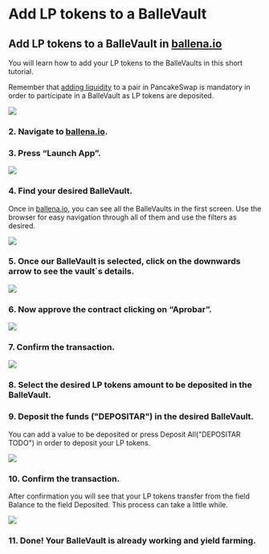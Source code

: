 # Add LP tokens to a BalleVault

## Add LP tokens to a BalleVault in [ballena.io](https://ballena.io/)

You will learn how to add your LP tokens to the BalleVaults in this short tutorial.

Remember that [adding liquidity](add-liquidity-to-a-liquidity-pool.md) to a pair in PancakeSwap is mandatory in order to participate in a BalleVault as LP tokens are deposited.



![](../../../../../../.gitbook/assets/screenshot_20210223-181850%20%282%29%20%282%29%20%282%29%20%282%29%20%282%29%20%282%29%20%282%29%20%282%29%20%282%29%20%282%29%20%282%29%20%282%29%20%282%29%20%281%29.jpg)





### 2. Navigate to [ballena.io](https://ballena.io).

### 

### 3. Press “Launch App”.



![](../../../../../../.gitbook/assets/screenshot_20210223-181850%20%282%29%20%282%29%20%282%29%20%282%29%20%282%29%20%282%29%20%282%29%20%282%29%20%282%29%20%282%29%20%282%29%20%282%29%20%282%29.jpg)

### 

### 4. Find your desired BalleVault.

Once in [ballena.io](https://ballena.io), you can see all the BalleVaults in the first screen. Use the browser for easy navigation through all of them and use the filters as desired.



![](../../../../../../.gitbook/assets/sin-titulo%20%281%29.png)

### 

### 5. Once our BalleVault is selected, click on the downwards arrow to see the vault´s details.



![](../../../../../../.gitbook/assets/ballena_boveda1%20%281%29.png)

### 

### 6. Now approve the contract clicking on “Aprobar”.



![](../../../../../../.gitbook/assets/ballena_boveda1.png)

### 

### 7. Confirm the transaction.



![](../../../../../../.gitbook/assets/12%20%281%29.png)

### 

### 8. Select the desired LP tokens amount to be deposited in the BalleVault.

### 9. Deposit the funds \("DEPOSITAR"\) in the desired BalleVault.

You can add a value to be deposited or press Deposit All\("DEPOSITAR TODO"\) in order to deposit your LP tokens.



![](../../../../../../.gitbook/assets/ballena_boveda_deposita%20%281%29%20%281%29%20%281%29%20%281%29%20%281%29%20%281%29%20%281%29.jpg)





### 10. Confirm the transaction.

After confirmation you will see that your LP tokens transfer from the field Balance to the field Deposited. This process can take a little while.



![](../../../../../../.gitbook/assets/7%20%281%29%20%281%29.png)

### 

### 11. Done! Your BalleVault is already working and yield farming.







